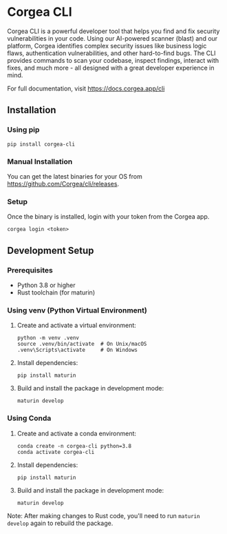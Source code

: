 # Corgea CLI
Corgea CLI is a powerful developer tool that helps you find and fix security vulnerabilities in your code. Using our AI-powered scanner (blast) and our platform, Corgea identifies complex security issues like business logic flaws, authentication vulnerabilities, and other hard-to-find bugs. The CLI provides commands to scan your codebase, inspect findings, interact with fixes, and much more - all designed with a great developer experience in mind.


For full documentation, visit https://docs.corgea.app/cli

## Installation

### Using pip
```
pip install corgea-cli
```

### Manual Installation
You can get the latest binaries for your OS from https://github.com/Corgea/cli/releases.

### Setup
Once the binary is installed, login with your token from the Corgea app.
```
corgea login <token>
```


## Development Setup

### Prerequisites
- Python 3.8 or higher
- Rust toolchain (for maturin)

### Using venv (Python Virtual Environment)
1. Create and activate a virtual environment:
   ``` 
   python -m venv .venv
   source .venv/bin/activate  # On Unix/macOS
   .venv\Scripts\activate     # On Windows
   ```

2. Install dependencies:
   ```
   pip install maturin
   ```

3. Build and install the package in development mode:
   ```
   maturin develop
   ```

### Using Conda
1. Create and activate a conda environment:
   ```
   conda create -n corgea-cli python=3.8
   conda activate corgea-cli
   ```

2. Install dependencies:
   ```
   pip install maturin
   ```

3. Build and install the package in development mode:
   ```
   maturin develop
   ```

Note: After making changes to Rust code, you'll need to run `maturin develop` again to rebuild the package.

